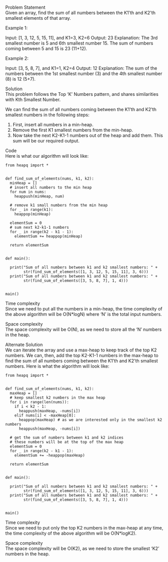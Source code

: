 Problem Statement \
Given an array, find the sum of all numbers between the K1’th and K2’th smallest elements of that array.

Example 1:

Input: [1, 3, 12, 5, 15, 11], and K1=3, K2=6
Output: 23
Explanation: The 3rd smallest number is 5 and 6th smallest number 15. The sum of numbers coming
between 5 and 15 is 23 (11+12).

Example 2:

Input: [3, 5, 8, 7], and K1=1, K2=4
Output: 12
Explanation: The sum of the numbers between the 1st smallest number (3) and the 4th smallest 
number (8) is 12 (5+7).

Solution \
This problem follows the Top ‘K’ Numbers pattern, and shares similarities with Kth Smallest Number.

We can find the sum of all numbers coming between the K1’th and K2’th smallest numbers in the following steps:

1. First, insert all numbers in a min-heap.
2. Remove the first K1 smallest numbers from the min-heap.
3. Now take the next K2-K1-1 numbers out of the heap and add them. This sum will be our required output.

Code \
Here is what our algorithm will look like:
```
from heapq import *


def find_sum_of_elements(nums, k1, k2):
  minHeap = []
  # insert all numbers to the min heap
  for num in nums:
    heappush(minHeap, num)

  # remove k1 small numbers from the min heap
  for _ in range(k1):
    heappop(minHeap)

  elementSum = 0
  # sum next k2-k1-1 numbers
  for _ in range(k2 - k1 - 1):
    elementSum += heappop(minHeap)

  return elementSum


def main():

  print("Sum of all numbers between k1 and k2 smallest numbers: " +
        str(find_sum_of_elements([1, 3, 12, 5, 15, 11], 3, 6)))
  print("Sum of all numbers between k1 and k2 smallest numbers: " +
        str(find_sum_of_elements([3, 5, 8, 7], 1, 4)))


main()

```

Time complexity \
Since we need to put all the numbers in a min-heap, the time complexity of the above algorithm will be O(N*logN) where ‘N’ is the total input numbers.

Space complexity \
The space complexity will be O(N), as we need to store all the ‘N’ numbers in the heap.

Alternate Solution \
We can iterate the array and use a max-heap to keep track of the top K2 numbers. We can, then, add the top K2-K1-1 numbers in the max-heap to find the sum of all numbers coming between the K1’th and K2’th smallest numbers. Here is what the algorithm will look like:
```
from heapq import *


def find_sum_of_elements(nums, k1, k2):
  maxHeap = []
  # keep smallest k2 numbers in the max heap
  for i in range(len(nums)):
    if i < k2 - 1:
      heappush(maxHeap, -nums[i])
    elif nums[i] < -maxHeap[0]:
      heappop(maxHeap) # as we are interested only in the smallest k2 numbers
      heappush(maxHeap, -nums[i])

  # get the sum of numbers between k1 and k2 indices
  # these numbers will be at the top of the max heap
  elementSum = 0
  for _ in range(k2 - k1 - 1):
    elementSum += -heappop(maxHeap)

  return elementSum


def main():

  print("Sum of all numbers between k1 and k2 smallest numbers: " +
        str(find_sum_of_elements([1, 3, 12, 5, 15, 11], 3, 6)))
  print("Sum of all numbers between k1 and k2 smallest numbers: " +
        str(find_sum_of_elements([3, 5, 8, 7], 1, 4)))


main()
```

Time complexity \
Since we need to put only the top K2 numbers in the max-heap at any time, the time complexity of the above algorithm will be O(N*logK2).

Space complexity \
The space complexity will be O(K2), as we need to store the smallest ‘K2’ numbers in the heap.